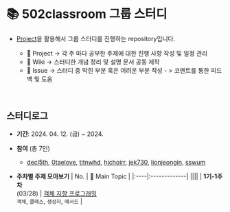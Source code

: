   # 📚 502classroom 그룹 스터디
- [Project](https://github.com/orgs/GroupStudy502/projects)을 활용해서 그룹 스터디를 진행하는 repository입니다.
  
  - 📅 Project -> 각 주 마다 공부한 주제에 대한 진행 사항 작성 및 일정 관리
  - 📃 Wiki -> 스터디한 개념 정리 및 설명 문서 공동 제작
  - 📌 Issue -> 스터디 중 막힌 부분 혹은 어려운 부분 작성 - > 코멘트를 통한 피드백 및 도움


<br />

## 스터디로그
- __기간__: 2024. 04. 12. (금) ~ 2024. 
- __참여__ (총 7인)
  - [decl5th](https://github.com/dec5th), [0taelove](https://github.com/0taelove), [tjtnwhd](https://github.com/tjtnwhd), [hjchoirr](https://github.com/hjchoirr), [jek730](https://github.com/jek730), [lionjeongin](https://github.com/lionjeongin), [sswum](https://github.com/sswum)

- __주차별 주제 모아보기__
  | No. | 💬 Main Topic |
  |:----|:-------------|
  ||||
  | __1기-1주차__<br>(03/28)  | [객체 지향 프로그래밍](https://github.com/orgs/GroupStudy502/projects/1)<br>`객체`, `클래스`, `생성자`, `메서드` |
